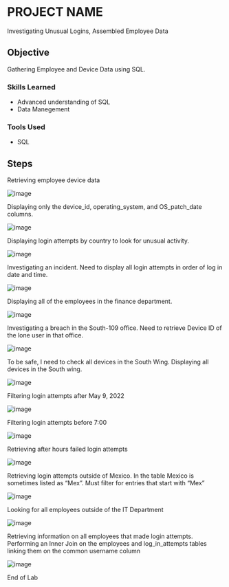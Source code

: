 # PROJECT NAME

Investigating Unusual Logins, Assembled Employee Data

## Objective

Gathering Employee and Device Data using SQL. 

### Skills Learned

- Advanced understanding of SQL
- Data Manegement 

### Tools Used

- SQL

## Steps

Retrieving employee device data

![image](https://github.com/user-attachments/assets/2ae4bbb9-1d2e-4eb1-90c9-2d24e7f6c483)

Displaying only the device_id, operating_system, and OS_patch_date columns. 

![image](https://github.com/user-attachments/assets/b59bb997-e786-4585-851f-43929eb7a422)

Displaying login attempts by country to look for unusual activity. 

![image](https://github.com/user-attachments/assets/e1415690-9bc2-436e-b604-8dfefe6a2dab)

Investigating an incident. Need to display all login attempts in order of log in date and time.

![image](https://github.com/user-attachments/assets/fd03a68a-3f8f-42ed-942f-44041bbfc51c)

Displaying all of the employees in the finance department.

![image](https://github.com/user-attachments/assets/f37b566c-fffa-4b42-a4f0-0350de9c6207)

Investigating a breach in the South-109 office. Need to retrieve Device ID of the lone user in that office. 

![image](https://github.com/user-attachments/assets/02ae368a-0c12-4c36-93f7-01593b384fa9)

To be safe, I need to check all devices in the South Wing. Displaying all devices in the South wing.

![image](https://github.com/user-attachments/assets/34d9c0c0-d26a-4ea2-bbb1-0d522a794298)

Filtering login attempts after May 9, 2022

![image](https://github.com/user-attachments/assets/c0eec4f2-8ba5-40f3-ab2d-2e4fa935ecfc)

Filtering login attempts before 7:00

![image](https://github.com/user-attachments/assets/f752eee9-cf95-4c6d-b12e-dcf85667068a)

Retrieving after hours failed login attempts

![image](https://github.com/user-attachments/assets/8dc892e0-7756-44e4-972f-6dffcd771966)

Retrieving login attempts outside of Mexico. In the table Mexico is sometimes listed as “Mex”. Must filter for entries that start with “Mex”

![image](https://github.com/user-attachments/assets/d4424972-14fa-4256-8d08-423f3c234c32)

Looking for all employees outside of the IT Department

![image](https://github.com/user-attachments/assets/34ca7de8-4c60-40bd-96fb-a5d3632441c5)

Retrieving information on all employees that made login attempts. Performing an Inner Join
on the employees and log_in_attempts tables linking them on the common username column

![image](https://github.com/user-attachments/assets/4c5dee19-845f-4f91-9cdc-e5369ec35a75)

End of Lab
